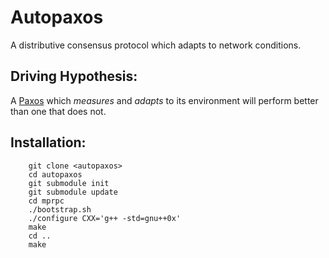 # Autopaxos

A distributive consensus protocol which adapts to network conditions.

## Driving Hypothesis:

A [Paxos](http://research.microsoft.com/en-us/um/people/lamport/pubs/paxos-simple.pdf) which *measures* and *adapts* to its environment will perform better than one that does not.

## Installation:

        git clone <autopaxos>
        cd autopaxos
        git submodule init
        git submodule update
        cd mprpc
        ./bootstrap.sh
        ./configure CXX='g++ -std=gnu++0x'
        make
        cd ..
        make


